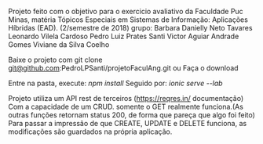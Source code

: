 Projeto feito com o objetivo para o exercicio avaliativo da Faculdade Puc Minas, matéria Tópicos Especiais em Sistemas de Informação: Aplicações Híbridas (EAD). (2/semestre de 2018)
grupo:
  Barbara Danielly Neto Tavares
  Leonardo Vilela Cardoso
  Pedro Luiz Prates Santi
  Victor Aguiar Andrade Gomes
  Viviane da Silva Coelho

Baixe o projeto com
git clone git@github.com:PedroLPSanti/projetoFaculAng.git
ou
Faça o download

Entre na pasta,
execute:
  *npm install*
Seguido por:
  *ionic serve --lab*


Projeto utiliza um API rest de terceiros (https://reqres.in/ documentação)
  Com a capacidade de um CRUD.
  somente o GET realmente funciona.(As outras funções retornam status 200, de forma que pareça que algo foi feito)
  Para passar a impressão de que CREATE, UPDATE e DELETE funciona, as modificações são guardados na própria aplicação.
  

